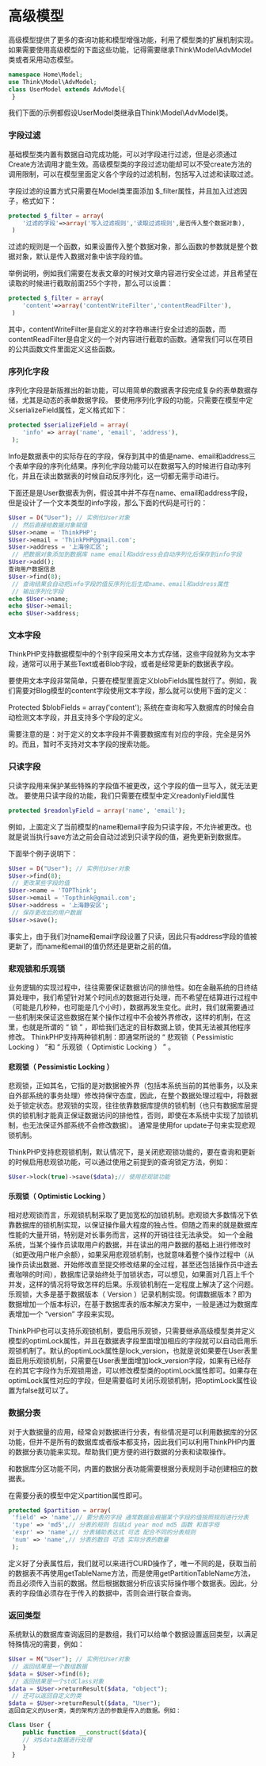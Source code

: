 # 高级模型

高级模型提供了更多的查询功能和模型增强功能，利用了模型类的扩展机制实现。如果需要使用高级模型的下面这些功能，记得需要继承Think\Model\AdvModel类或者采用动态模型。

```php
namespace Home\Model;
use Think\Model\AdvModel;
class UserModel extends AdvModel{
 }
 ```
 
我们下面的示例都假设UserModel类继承自Think\Model\AdvModel类。

### 字段过滤

基础模型类内置有数据自动完成功能，可以对字段进行过滤，但是必须通过Create方法调用才能生效。高级模型类的字段过滤功能却可以不受create方法的调用限制，可以在模型里面定义各个字段的过滤机制，包括写入过滤和读取过滤。

字段过滤的设置方式只需要在Model类里面添加 $_filter属性，并且加入过滤因子，格式如下：

```php
protected $_filter = array(
    '过滤的字段'=>array('写入过滤规则','读取过滤规则',是否传入整个数据对象),
 )
 ```
 
过滤的规则是一个函数，如果设置传入整个数据对象，那么函数的参数就是整个数据对象，默认是传入数据对象中该字段的值。

举例说明，例如我们需要在发表文章的时候对文章内容进行安全过滤，并且希望在读取的时候进行截取前面255个字符，那么可以设置：

```php
protected $_filter = array(
    'content'=>array('contentWriteFilter','contentReadFilter'),
 )
```

其中，contentWriteFilter是自定义的对字符串进行安全过滤的函数，而contentReadFilter是自定义的一个对内容进行截取的函数。通常我们可以在项目的公共函数文件里面定义这些函数。

### 序列化字段

序列化字段是新版推出的新功能，可以用简单的数据表字段完成复杂的表单数据存储，尤其是动态的表单数据字段。 要使用序列化字段的功能，只需要在模型中定义serializeField属性，定义格式如下：

```php
protected $serializeField = array(
    'info' => array('name', 'email', 'address'),
 );
```

Info是数据表中的实际存在的字段，保存到其中的值是name、email和address三个表单字段的序列化结果。序列化字段功能可以在数据写入的时候进行自动序列化，并且在读出数据表的时候自动反序列化，这一切都无需手动进行。

下面还是是User数据表为例，假设其中并不存在name、email和address字段，但是设计了一个文本类型的info字段，那么下面的代码是可行的：

```php
$User = D("User"); // 实例化User对象
 // 然后直接给数据对象赋值
$User->name = 'ThinkPHP';
$User->email = 'ThinkPHP@gmail.com';
$User->address = '上海徐汇区';
 // 把数据对象添加到数据库 name email和address会自动序列化后保存到info字段
$User->add();
查询用户数据信息
$User->find(8);
 // 查询结果会自动把info字段的值反序列化后生成name、email和address属性
 // 输出序列化字段
echo $User->name;
echo $User->email;
echo $User->address;
```

### 文本字段

ThinkPHP支持数据模型中的个别字段采用文本方式存储，这些字段就称为文本字段，通常可以用于某些Text或者Blob字段，或者是经常更新的数据表字段。

要使用文本字段非常简单，只要在模型里面定义blobFields属性就行了。例如，我们需要对Blog模型的content字段使用文本字段，那么就可以使用下面的定义：

Protected  $blobFields = array('content');
系统在查询和写入数据库的时候会自动检测文本字段，并且支持多个字段的定义。

需要注意的是：对于定义的文本字段并不需要数据库有对应的字段，完全是另外的。而且，暂时不支持对文本字段的搜索功能。

### 只读字段

只读字段用来保护某些特殊的字段值不被更改，这个字段的值一旦写入，就无法更改。 要使用只读字段的功能，我们只需要在模型中定义readonlyField属性

```php
protected $readonlyField = array('name', 'email');
```

例如，上面定义了当前模型的name和email字段为只读字段，不允许被更改。也就是说当执行save方法之前会自动过滤到只读字段的值，避免更新到数据库。

下面举个例子说明下：

```php
$User = D("User"); // 实例化User对象
$User->find(8);
 // 更改某些字段的值
$User->name = 'TOPThink';
$User->email = 'Topthink@gmail.com';
$User->address = '上海静安区';
 // 保存更改后的用户数据
$User->save();
```

事实上，由于我们对name和email字段设置了只读，因此只有address字段的值被更新了，而name和email的值仍然还是更新之前的值。

### 悲观锁和乐观锁

业务逻辑的实现过程中，往往需要保证数据访问的排他性。如在金融系统的日终结算处理中，我们希望针对某个时间点的数据进行处理，而不希望在结算进行过程中（可能是几秒种，也可能是几个小时），数据再发生变化。此时，我们就需要通过一些机制来保证这些数据在某个操作过程中不会被外界修改，这样的机制，在这里，也就是所谓的 “ 锁 ” ，即给我们选定的目标数据上锁，使其无法被其他程序修改。 ThinkPHP支持两种锁机制：即通常所说的 “ 悲观锁（ Pessimistic Locking ） ”和 “ 乐观锁（ Optimistic Locking ） ” 。

#### 悲观锁（ Pessimistic Locking ）

悲观锁，正如其名，它指的是对数据被外界（包括本系统当前的其他事务，以及来自外部系统的事务处理）修改持保守态度，因此，在整个数据处理过程中，将数据处于锁定状态。悲观锁的实现，往往依靠数据库提供的锁机制（也只有数据库层提供的锁机制才能真正保证数据访问的排他性，否则，即使在本系统中实现了加锁机制，也无法保证外部系统不会修改数据）。 通常是使用for update子句来实现悲观锁机制。

ThinkPHP支持悲观锁机制，默认情况下，是关闭悲观锁功能的，要在查询和更新的时候启用悲观锁功能，可以通过使用之前提到的查询锁定方法，例如：

```php
$User->lock(true)->save($data);// 使用悲观锁功能
```

#### 乐观锁（ Optimistic Locking ）

相对悲观锁而言，乐观锁机制采取了更加宽松的加锁机制。悲观锁大多数情况下依靠数据库的锁机制实现，以保证操作最大程度的独占性。但随之而来的就是数据库性能的大量开销，特别是对长事务而言，这样的开销往往无法承受。 如一个金融系统，当某个操作员读取用户的数据，并在读出的用户数据的基础上进行修改时（如更改用户帐户余额），如果采用悲观锁机制，也就意味着整个操作过程中（从操作员读出数据、开始修改直至提交修改结果的全过程，甚至还包括操作员中途去煮咖啡的时间），数据库记录始终处于加锁状态，可以想见，如果面对几百上千个并发，这样的情况将导致怎样的后果。乐观锁机制在一定程度上解决了这个问题。乐观锁，大多是基于数据版本（ Version ）记录机制实现。何谓数据版本？即为数据增加一个版本标识，在基于数据库表的版本解决方案中，一般是通过为数据库表增加一个 “version” 字段来实现。


ThinkPHP也可以支持乐观锁机制，要启用乐观锁，只需要继承高级模型类并定义模型的optimLock属性，并且在数据表字段里面增加相应的字段就可以自动启用乐观锁机制了。默认的optimLock属性是lock_version，也就是说如果要在User表里面启用乐观锁机制，只需要在User表里面增加lock_version字段，如果有已经存在的其它字段作为乐观锁用途，可以修改模型类的optimLock属性即可。如果存在optimLock属性对应的字段，但是需要临时关闭乐观锁机制，把optimLock属性设置为false就可以了。

### 数据分表

对于大数据量的应用，经常会对数据进行分表，有些情况是可以利用数据库的分区功能，但并不是所有的数据库或者版本都支持，因此我们可以利用ThinkPHP内置的数据分表功能来实现。帮助我们更方便的进行数据的分表和读取操作。

和数据库分区功能不同，内置的数据分表功能需要根据分表规则手动创建相应的数据表。

在需要分表的模型中定义partition属性即可。

```php
protected $partition = array(
 'field' => 'name',// 要分表的字段 通常数据会根据某个字段的值按照规则进行分表
 'type' => 'md5',// 分表的规则 包括id year mod md5 函数 和首字母
 'expr' => 'name',// 分表辅助表达式 可选 配合不同的分表规则
 'num' => 'name',// 分表的数目 可选 实际分表的数量
 );
```

定义好了分表属性后，我们就可以来进行CURD操作了，唯一不同的是，获取当前的数据表不再使用getTableName方法，而是使用getPartitionTableName方法，而且必须传入当前的数据。然后根据数据分析应该实际操作哪个数据表。因此，分表的字段值必须存在于传入的数据中，否则会进行联合查询。

### 返回类型

系统默认的数据库查询返回的是数组，我们可以给单个数据设置返回类型，以满足特殊情况的需要，例如：

```php
$User = M("User"); // 实例化User对象
 // 返回结果是一个数组数据
$data = $User->find(6);
 // 返回结果是一个stdClass对象
$data = $User->returnResult($data, "object");
 // 还可以返回自定义的类
$data = $User->returnResult($data, "User");
返回自定义的User类，类的架构方法的参数是传入的数据。例如：

Class User {
    public function __construct($data){
    // 对$data数据进行处理 
    }
 } 
```
